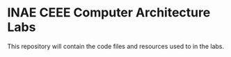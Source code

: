 # INAE CEEE Computer Architecture Labs

This repository will contain the code files and resources used to in the labs.
